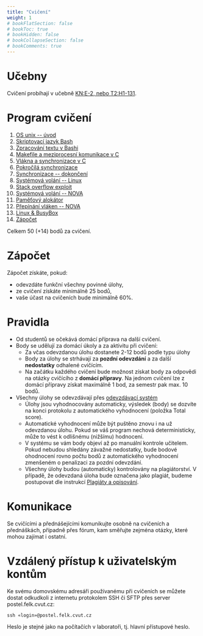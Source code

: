 ```yaml
---
title: "Cvičení"
weight: 1
# bookFlatSection: false
# bookToc: true
# bookHidden: false
# bookCollapseSection: false
# bookComments: true
---
```


# Učebny
Cvičení probíhají v učebně
[KN:E-2, nebo T2:H1-131](https://www.fel.cvut.cz/cz/education/rozvrhy-ng.B191/public/html/predmety/46/83/p4683606.html).

# Program cvičení
1. [OS unix -- úvod](lab1)
2. [Skriptovací jazyk Bash](lab2)
3. [Zpracování textu v Bashi](lab3)
4. [Makefile a meziprocesní komunikace v C](lab4)
5. [Vlákna a synchronizace v C](lab5)
6. [Pokročilá synchronizace](lab6)
7. [Synchronizace -- dokončení](lab7)
8. [Systémová volání -- Linux](lab8)
9. [Stack overflow exploit](lab9)
10. [Systémová volání -- NOVA](lab10)
11. [Paměťový alokátor](lab11)
12. [Přepínání vláken -- NOVA](lab12)
13. [Linux & BusyBox](lab13)
14. [Zápočet](lab14)

Celkem 50 (+14) bodů za cvičení.

# Zápočet
Zápočet získáte, pokud:
- odevzdáte funkční všechny povinné úlohy,
- ze cvičení získáte minimálně 25 bodů,
- vaše účast na cvičeních bude minimálně 60%.

# Pravidla
- Od studentů se očekává domácí příprava na další cvičení.
- Body se udělují za domácí úkoly a za aktivitu při cvičení:
    - Za včas odevzdanou úlohu dostanete 2-12 bodů podle typu úlohy
    - Body za úlohy se strhávají za **pozdní odevzdání** a za další
      **nedostatky** odhalené cvičícím.
    - Na začátku každého cvičení bude možnost získat body za odpovědi na otázky
      cvičícího z **domácí přípravy**. Na jednom cvičení lze z domácí přípravy
      získat maximálně 1 bod, za semestr pak max. 10 bodů.
- Všechny úlohy se odevzdávají přes [odevzdávací systém][hw-upload]
    - Úlohy jsou vyhodnocovány automaticky, výsledek (body) se dozvíte na konci
      protokolu z automatického vyhodnocení (položka Total score).
    - Automatické vyhodnocení může být puštěno znovu i na už odevzdanou úlohu.
      Pokud se váš program nechová deterministicky, může to vést k odlišnému
      (nižšímu) hodnocení.
    - V systému se vám body objeví až po manuální kontrole učitelem. Pokud
      nebudou shledány závažné nedostatky, bude bodové ohodnocení rovno počtu
      bodů z automatického vyhodnocení zmenšeném o penalizaci za pozdní
      odevzdání.
    - Všechny úlohy budou (automaticky) kontrolovány na plagiátorství. V
      případě, že odevzdaná úloha bude označena jako plagiát, budeme postupovat
      dle instrukcí [Plagiáty a opisování][plagiat].

[hw-upload]: https://cw.felk.cvut.cz/brute/student/course/B4B35OSY
[plagiat]: https://cw.fel.cvut.cz/wiki/help/common/plagiaty_opisovani

# Komunikace
Se cvičícími a přednášejícími komunikujte osobně na cvičeních a přednáškách,
případně přes fórum, kam směřujte zejména otázky, které mohou zajímat i
ostatní.

# Vzdálený přístup k uživatelským kontům
Ke svému domovskému adresáři používanému při cvičeních se můžete dostat
odkudkoli z internetu protokolem SSH či SFTP přes server postel.felk.cvut.cz:

    ssh «login»@postel.felk.cvut.cz

Heslo je stejné jako na počítačích v laboratoři, tj. hlavní přístupové heslo.

